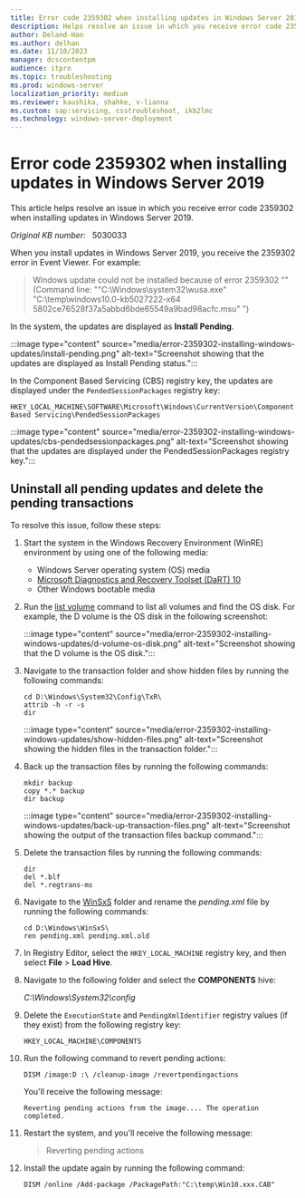 ```yaml
---
title: Error code 2359302 when installing updates in Windows Server 2019
description: Helps resolve an issue in which you receive error code 2359302 when installing updates in Windows Server 2019.
author: Deland-Han
ms.author: delhan
ms.date: 11/10/2023
manager: dcscontentpm
audience: itpro
ms.topic: troubleshooting
ms.prod: windows-server
localization_priority: medium
ms.reviewer: kaushika, shahke, v-lianna
ms.custom: sap:servicing, csstroubleshoot, ikb2lmc
ms.technology: windows-server-deployment
---
```

# Error code 2359302 when installing updates in Windows Server 2019

This article helps resolve an issue in which you receive error code 2359302 when installing updates in Windows Server 2019.

_Original KB number:_ &nbsp; 5030033

When you install updates in Windows Server 2019, you receive the 2359302 error in Event Viewer. For example:

> Windows update could not be installed because of error 2359302 "" (Command line: ""C:\Windows\system32\wusa.exe" "C:\temp\windows10.0-kb5027222-x64 5802ce76528f37a5abbd6bde65549a9bad98acfc.msu" ")

In the system, the updates are displayed as **Install Pending**.

:::image type="content" source="media/error-2359302-installing-windows-updates/install-pending.png" alt-text="Screenshot showing that the updates are displayed as Install Pending status.":::

In the Component Based Servicing (CBS) registry key, the updates are displayed under the `PendedSessionPackages` registry key:

`HKEY_LOCAL_MACHINE\SOFTWARE\Microsoft\Windows\CurrentVersion\Component Based Servicing\PendedSessionPackages`

:::image type="content" source="media/error-2359302-installing-windows-updates/cbs-pendedsessionpackages.png" alt-text="Screenshot showing that the updates are displayed under the PendedSessionPackages registry key.":::

## Uninstall all pending updates and delete the pending transactions

To resolve this issue, follow these steps:

1. Start the system in the Windows Recovery Environment (WinRE) environment by using one of the following media:

	- Windows Server operating system (OS) media
	- [Microsoft Diagnostics and Recovery Toolset (DaRT) 10](/microsoft-desktop-optimization-pack/dart-v10/)
	- Other Windows bootable media

2. Run the [list volume](/windows-server/administration/windows-commands/list-volume) command to list all volumes and find the OS disk. For example, the D volume is the OS disk in the following screenshot:

	:::image type="content" source="media/error-2359302-installing-windows-updates/d-volume-os-disk.png" alt-text="Screenshot showing that the D volume is the OS disk.":::
	
3. Navigate to the transaction folder and show hidden files by running the following commands:

	```console
	cd D:\Windows\System32\Config\TxR\
	attrib -h -r -s
	dir
	```

	:::image type="content" source="media/error-2359302-installing-windows-updates/show-hidden-files.png" alt-text="Screenshot showing the hidden files in the transaction folder.":::
 
4. Back up the transaction files by running the following commands:

	```console
	mkdir backup
	copy *.* backup
	dir backup
	```
	
	:::image type="content" source="media/error-2359302-installing-windows-updates/back-up-transaction-files.png" alt-text="Screenshot showing the output of the transaction files backup command.":::
 
5. Delete the transaction files by running the following commands:

	```
	dir
	del *.blf
	del *.regtrans-ms
	```

6. Navigate to the [WinSxS](/windows-hardware/manufacture/desktop/clean-up-the-winsxs-folder) folder and rename the *pending.xml* file by running the following commands:

	```console
	cd D:\Windows\WinSxS\
	ren pending.xml pending.xml.old
	```

7. In Registry Editor, select the `HKEY_LOCAL_MACHINE` registry key, and then select **File** > **Load Hive**.
8. Navigate to the following folder and select the **COMPONENTS** hive:

	*C:\\Windows\\System32\\config*

9. Delete the `ExecutionState` and `PendingXmlIdentifier` registry values (if they exist) from the following registry key:

	`HKEY_LOCAL_MACHINE\COMPONENTS`

10.	Run the following command to revert pending actions:

	```console
	DISM /image:D :\ /cleanup-image /revertpendingactions
	```

	You'll receive the following message:

	```output
	Reverting pending actions from the image.... The operation completed.
	```

11.	Restart the system, and you'll receive the following message:

	> Reverting pending actions

12. Install the update again by running the following command:

	```console
	DISM /online /Add-package /PackagePath:"C:\temp\Win10.xxx.CAB"
	```
